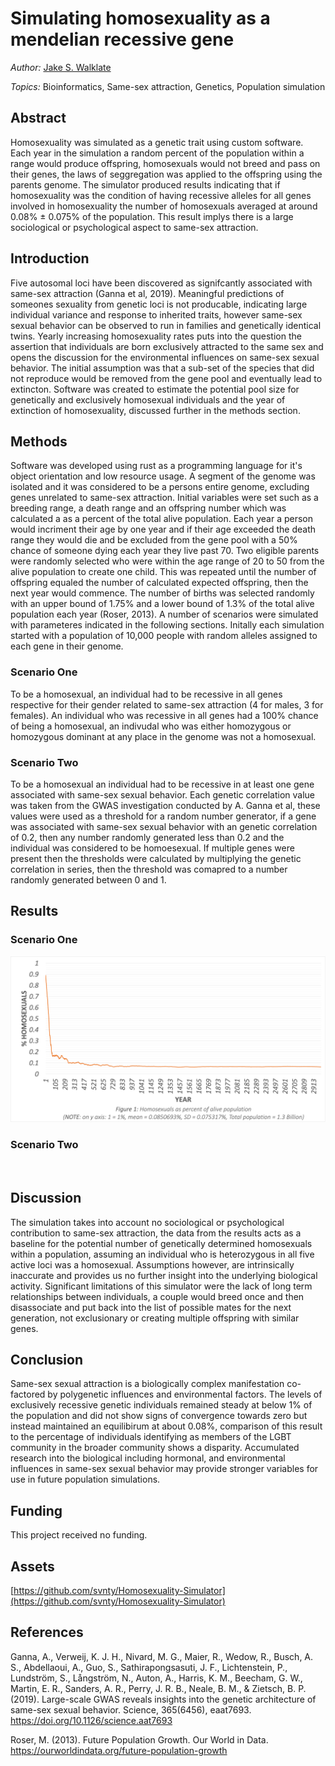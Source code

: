 # Simulating homosexuality as a mendelian recessive gene
*Author:* [Jake S. Walklate](https://www.linkedin.com/in/svnty)

*Topics:* Bioinformatics, Same-sex attraction, Genetics, Population simulation

## Abstract

Homosexuality was simulated as a genetic trait using custom software. Each year in the simulation a random percent of the population within a range would produce offspring, homosexuals would not breed and pass on their genes, the laws of seggregation was applied to the offspring using the parents genome. The simulator produced results indicating that if homosexuality was the condition of having recessive alleles for all genes involved in homosexuality the number of homosexuals averaged at around 0.08% ± 0.075% of the population. This result implys there is a large sociological or psychological aspect to same-sex attraction. 

## Introduction

Five autosomal loci have been discovered as signifcantly associated with same-sex attraction (Ganna et al, 2019). Meaningful predictions of someones sexuality from genetic loci is not producable, indicating large individual variance and response to inherited traits, however same-sex sexual behavior can be observed to run in families and genetically identical twins. Yearly increasing homosexuality rates puts into the question the assertion that individuals are born exclusively attracted to the same sex and opens the discussion for the environmental influences on same-sex sexual behavior. The initial assumption was that a sub-set of the species that did not reproduce would be removed from the gene pool and eventually lead to extincton. Software was created to estimate the potential pool size for genetically and exclusively homosexual individuals and the year of extinction of homosexuality, discussed further in the methods section.

## Methods

Software was developed using rust as a programming language for it's object orientation and low resource usage. A segment of the genome was isolated and it was considered to be a persons entire genome, excluding genes unrelated to same-sex attraction. Initial variables were set such as a breeding range, a death range and an offspring number which was calculated a as a percent of the total alive population. Each year a person would incriment their age by one year and if their age exceeded the death range they would die and be excluded from the gene pool with a 50% chance of someone dying each year they live past 70. Two eligible parents were randomly selected who were within the age range of 20 to 50 from the alive population to create one child. This was repeated until the number of offspring equaled the number of calculated expected offspring, then the next year would commence. The number of births was selected randomly with an upper bound of 1.75% and a lower bound of 1.3% of the total alive population each year (Roser, 2013). A number of scenarios were simulated with parameteres indicated in the following sections. Initally each simulation started with a population of 10,000 people with random alleles assigned to each gene in their genome. 

### Scenario One

To be a homosexual, an individual had to be recessive in all genes respective for their gender related to same-sex attraction (4 for males, 3 for females). An individual who was recessive in all genes had a 100% chance of being a homosexual, an indivudal who was either homozygous or homozygous dominant at any place in the genome was not a homosexual.

### Scenario Two

To be a homosexual an individual had to be recessive in at least one gene associated with same-sex sexual behavior. Each genetic correlation value was taken from the GWAS investigation conducted by A. Ganna et al, these values were used as a threshold for a random number generator, if a gene was associated with same-sex sexual behavior with an genetic correlation of 0.2, then any number randomly generated less than 0.2 and the individual was considered to be homoesexual. If multiple genes were present then the thresholds were calculated by multiplying the genetic correlation in series, then the threshold was comapred to a number randomly generated between 0 and 1.

## Results

### Scenario One

![1.3 Billion people, no chance of homosexual breeding](/results/scenario_one/1_3billion_percent.png?raw=true)

### Scenario Two

![]()

## Discussion

The simulation takes into account no sociological or psychological contribution to same-sex attraction, the data from the results acts as a baseline for the potential number of genetically determined homosexuals within a population, assuming an individual who is heterozygous in all five active loci was a homosexual. Assumptions however, are intrinsically inaccurate and provides us no further insight into the underlying biological activity. Significant limitations of this simulator were the lack of long term relationships between individuals, a couple would breed once and then disassociate and put back into the list of possible mates for the next generation, not exclusionary or creating multiple offspring with similar genes. 

## Conclusion

Same-sex sexual attraction is a biologically complex manifestation co-factored by polygenetic influences and environmental factors. The levels of exclusively recessive genetic individuals remained steady at below 1% of the population and did not show signs of convergence towards zero but instead maintained an equilibirum at about 0.08%, comparison of this result to the percentage of individuals identifying as members of the LGBT community in the broader community shows a disparity. Accumulated research into the biological including hormonal, and environmental influences in same-sex sexual behavior may provide stronger variables for use in future population simulations.

## Funding

This project received no funding.

## Assets 
[https://github.com/svnty/Homosexuality-Simulator](https://github.com/svnty/Homosexuality-Simulator)

## References
Ganna, A., Verweij, K. J. H., Nivard, M. G., Maier, R., Wedow, R., Busch, A. S., Abdellaoui, A., Guo, S., Sathirapongsasuti, J. F., Lichtenstein, P., Lundström, S., Långström, N., Auton, A., Harris, K. M., Beecham, G. W., Martin, E. R., Sanders, A. R., Perry, J. R. B., Neale, B. M., & Zietsch, B. P. (2019). Large-scale GWAS reveals insights into the genetic architecture of same-sex sexual behavior. Science, 365(6456), eaat7693. https://doi.org/10.1126/science.aat7693

Roser, M. (2013). Future Population Growth. Our World in Data. https://ourworldindata.org/future-population-growth